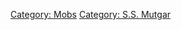 [Category: Mobs](Category:_Mobs "wikilink") [Category: S.S.
Mutgar](Category:_S.S._Mutgar "wikilink")

